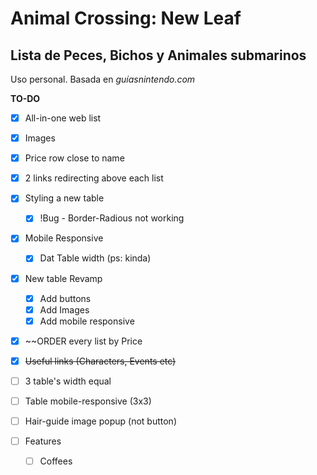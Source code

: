 # Animal Crossing: New Leaf
## Lista de Peces, Bichos y Animales submarinos
Uso personal. Basada en *guíasnintendo.com*

**TO-DO**
- [x] All-in-one web list
- [x] Images
- [x] Price row close to name
- [x] 2 links redirecting above each list
- [x] Styling a new table
    - [x] !Bug - Border-Radious not working
- [x] Mobile Responsive
    - [x] Dat Table width (ps: kinda)
- [x] New table Revamp
    - [x] Add buttons
    - [x] Add Images
    - [x] Add mobile responsive
- [x] ~~ORDER every list by Price
- [x] ~~Useful links (Characters, Events etc)~~

- [ ] 3 table's width equal
- [ ] Table mobile-responsive (3x3)
- [ ] Hair-guide image popup (not button)
- [ ] Features
    - [ ] Coffees
